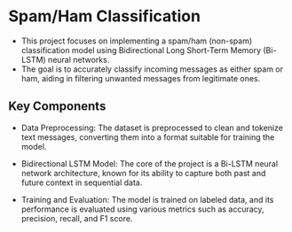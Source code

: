 # Spam/Ham Classification
- This project focuses on implementing a spam/ham (non-spam) classification model using Bidirectional Long Short-Term Memory (Bi-LSTM) neural networks. 
- The goal is to accurately classify incoming messages as either spam or ham, aiding in filtering unwanted messages from legitimate ones.

## Key Components

- Data Preprocessing: The dataset is preprocessed to clean and tokenize text messages, converting them into a format suitable for training the model.

- Bidirectional LSTM Model: The core of the project is a Bi-LSTM neural network architecture, known for its ability to capture both past and future context in sequential data.

- Training and Evaluation: The model is trained on labeled data, and its performance is evaluated using various metrics such as accuracy, precision, recall, and F1 score.
